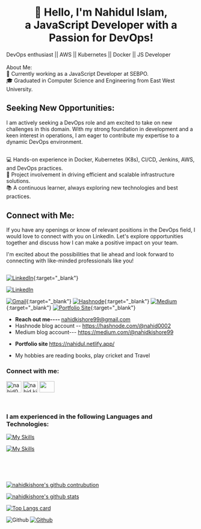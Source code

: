 ### <h1 align="center">👋 Hello, I'm Nahidul Islam,<br>a JavaScript Developer with a Passion for DevOps! </h1>
DevOps enthusiast || AWS || Kubernetes || Docker || JS Developer  <br> <br>
About Me: <br>
💼 Currently working as a JavaScript Developer at SEBPO. <br>
🎓 Graduated in Computer Science and Engineering from East West University.

## Seeking New Opportunities:
I am actively seeking a DevOps role and am excited to take on new challenges in this domain. With my strong foundation in development and a keen interest in operations, I am eager to contribute my expertise to a dynamic DevOps environment.

##
💻 Hands-on experience in Docker, Kubernetes (K8s), CI/CD, Jenkins, AWS, and DevOps practices. <br>
🚀 Project involvement in driving efficient and scalable infrastructure solutions. <br>
📚 A continuous learner, always exploring new technologies and best practices.
<br>
## Connect with Me:
If you have any openings or know of relevant positions in the DevOps field, I would love to connect with you on LinkedIn. Let's explore opportunities together and discuss how I can make a positive impact on your team.

I'm excited about the possibilities that lie ahead and look forward to connecting with like-minded professionals like you!

##
[![LinkedIn](https://img.shields.io/badge/-LinkedIn-blue?style=for-the-badge&logo=linkedin)](https://www.linkedin.com/in/nahid099/){:target="_blank"}

<a href="https://www.linkedin.com/in/nahid099/" target="_blank">
  <img src="https://img.shields.io/badge/-LinkedIn-blue?style=for-the-badge&logo=linkedin" alt="LinkedIn">
</a>


[![Gmail](https://img.shields.io/badge/-Gmail-red?style=for-the-badge&logo=gmail)](mailto:nahidkishore99@gmail.com){:target="_blank"} [![Hashnode](https://img.shields.io/badge/-Hashnode-purple?style=for-the-badge&logo=hashnode)](https://hashnode.com/@nahid0002/){:target="_blank"} [![Medium](https://img.shields.io/badge/-Medium-black?style=for-the-badge&logo=medium)](https://medium.com/@nahidkishore99){:target="_blank"} [![Portfolio Site](https://img.shields.io/badge/-Portfolio%20Site-green?style=for-the-badge)](https://nahidul.netlify.app/){:target="_blank"}



- <strong>Reach out me----  </strong> nahidkishore99@gmail.com
- Hashnode blog account -- https://hashnode.com/@nahid0002
- Medium blog account--- https://medium.com/@nahidkishore99
- <p> <strong>Portfolio site </strong> <a href="https://nahidul.netlify.app/" target="_blank"> https://nahidul.netlify.app/ </a></p>
* My hobbies are reading books, play cricket and Travel
### Connect with me:

<p align="center">

<a href="https://linkedin.com/in/nahid099/" target="blank"><img align="center" src="https://raw.githubusercontent.com/rahuldkjain/github-profile-readme-generator/master/src/images/icons/Social/linked-in-alt.svg" alt="nahid099/" height="30" width="40" /></a> <a href="https://www.facebook.com/nahid.kishore/" target="blank"><img align="center" src="https://raw.githubusercontent.com/rahuldkjain/github-profile-readme-generator/master/src/images/icons/Social/facebook-alt.svg" alt="nahid.kishore/" height="30" width="40" /></a> <a href="https://nahidul.netlify.app/" target="blank"><img align="center" src="https://img.shields.io/badge/website-000000?style=for-the-badge&logo=About.me&logoColor=white" height="30" width="40" /></a>

 
 </p>

<!-- [![LinkedIn Connect](https://img.shields.io/badge/%20-Connect-black?color=14171A&labelColor=212121&logo=linkedin&logoColor=ffffff)](https://www.linkedin.com/in/nahid099/) 
[![Facebook Add](https://img.shields.io/badge/%20-Follow-black?color=14171A&labelColor=1976d2&logo=facebook&logoColor=ffffff)](https://www.facebook.com/nahid.kishore/)
[![Website portfolio](https://img.shields.io/badge/%20-Follow-black?color=14171A&labelColor=1976d2&logo=website&logoColor=ffffff)](https://nahidul.netlify.app/) -->
<br/>

### I am experienced in the following Languages and Technologies:
[![My Skills](https://skillicons.dev/icons?i=aws,docker,kubernetes,ansible,jenkins,linux,grafana,prometheus,git,gitlab,github,nginx,powershell,bash,vscode,postman&perline=8&theme=dark)](https://skillicons.dev)

[![My Skills](https://skillicons.dev/icons?i=js,react,nodejs,express,c,py,mongodb,mysql,firebase,netlify,heroku,redux,bootstrap,tailwind,materialui&perline=8&theme=dark)](https://skillicons.dev)
 
 
 <!--
<p align="center">
  <a href="https://skillicons.dev">
    <img src="https://skillicons.dev/icons?i=js,react,nodejs,express,aws,docker,kubernetes,git,ansible,jenkins,redux,tailwind,materialui,mongodb,mysql &theme=dark" />
  </a>
</p>
<p align="center">
  <a href="https://skillicons.dev">
    <img src="https://skillicons.dev/icons?i=c,py,firebase,git,vscode,powershell,bash,postman,netlify,heroku,gitlab,nginx," />
  </a>
</p>
-->
<br />
<br/>
<br/>

[![nahidkishore's github contrubution](https://github-readme-streak-stats.herokuapp.com/?user=nahidkishore&show_icons=true&theme=synthwave)](https://github.com/nahidkishore)


[![nahidkishore's github stats](https://github-readme-stats.vercel.app/api?username=nahidkishore&show_icons=true&theme=cobalt)](https://github.com/nahidkishore/github-readme-stats)

[![Top Langs card](https://github-readme-stats.vercel.app/api/top-langs/?username=nahidkishore&card_width=550&show_icons=true&theme=radical&layout=compact&langs_count=30)](https://github.com/nahidkishore)



![Github](https://visitor-badge.laobi.icu/badge?page_id=nahidkishore)
[![Github](https://img.shields.io/github/followers/nahidkishore?label=Follow&style=social)](https://github.com/nahidkishore)


